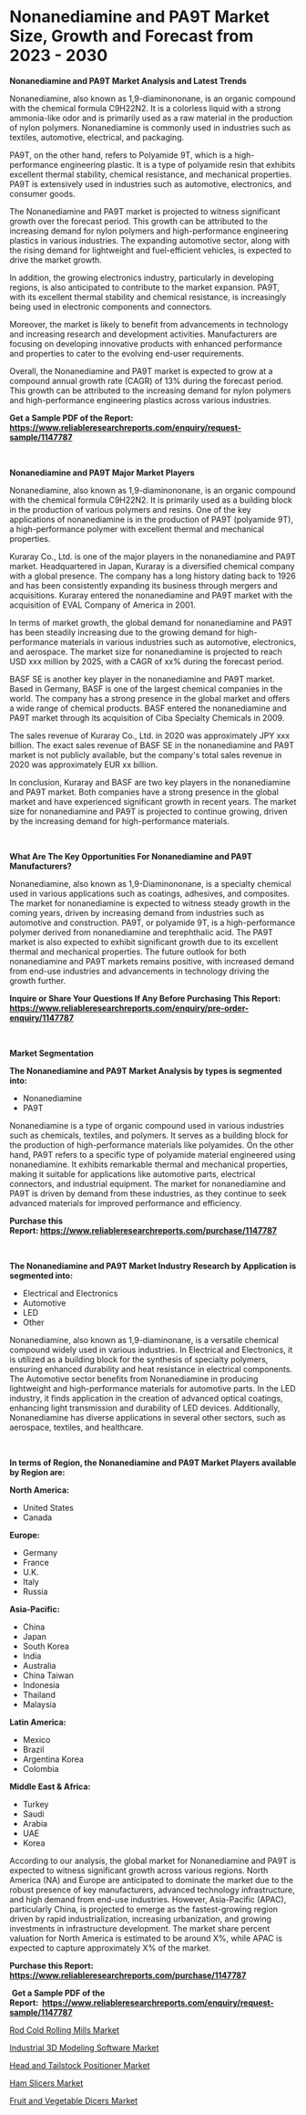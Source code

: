 <p><h1>Nonanediamine and PA9T Market Size, Growth and Forecast from 2023 - 2030</h1></p><p><strong>Nonanediamine and PA9T Market Analysis and Latest Trends</strong></p>
<p><p>Nonanediamine, also known as 1,9-diaminononane, is an organic compound with the chemical formula C9H22N2. It is a colorless liquid with a strong ammonia-like odor and is primarily used as a raw material in the production of nylon polymers. Nonanediamine is commonly used in industries such as textiles, automotive, electrical, and packaging.</p><p>PA9T, on the other hand, refers to Polyamide 9T, which is a high-performance engineering plastic. It is a type of polyamide resin that exhibits excellent thermal stability, chemical resistance, and mechanical properties. PA9T is extensively used in industries such as automotive, electronics, and consumer goods.</p><p>The Nonanediamine and PA9T market is projected to witness significant growth over the forecast period. This growth can be attributed to the increasing demand for nylon polymers and high-performance engineering plastics in various industries. The expanding automotive sector, along with the rising demand for lightweight and fuel-efficient vehicles, is expected to drive the market growth.</p><p>In addition, the growing electronics industry, particularly in developing regions, is also anticipated to contribute to the market expansion. PA9T, with its excellent thermal stability and chemical resistance, is increasingly being used in electronic components and connectors.</p><p>Moreover, the market is likely to benefit from advancements in technology and increasing research and development activities. Manufacturers are focusing on developing innovative products with enhanced performance and properties to cater to the evolving end-user requirements.</p><p>Overall, the Nonanediamine and PA9T market is expected to grow at a compound annual growth rate (CAGR) of 13% during the forecast period. This growth can be attributed to the increasing demand for nylon polymers and high-performance engineering plastics across various industries.</p></p>
<p><strong>Get a Sample PDF of the Report:&nbsp; <a href="https://www.reliableresearchreports.com/enquiry/request-sample/1147787">https://www.reliableresearchreports.com/enquiry/request-sample/1147787</a></strong></p>
<p>&nbsp;</p>
<p><strong>Nonanediamine and PA9T Major Market Players</strong></p>
<p><p>Nonanediamine, also known as 1,9-diaminononane, is an organic compound with the chemical formula C9H22N2. It is primarily used as a building block in the production of various polymers and resins. One of the key applications of nonanediamine is in the production of PA9T (polyamide 9T), a high-performance polymer with excellent thermal and mechanical properties.</p><p>Kuraray Co., Ltd. is one of the major players in the nonanediamine and PA9T market. Headquartered in Japan, Kuraray is a diversified chemical company with a global presence. The company has a long history dating back to 1926 and has been consistently expanding its business through mergers and acquisitions. Kuraray entered the nonanediamine and PA9T market with the acquisition of EVAL Company of America in 2001.</p><p>In terms of market growth, the global demand for nonanediamine and PA9T has been steadily increasing due to the growing demand for high-performance materials in various industries such as automotive, electronics, and aerospace. The market size for nonanediamine is projected to reach USD xxx million by 2025, with a CAGR of xx% during the forecast period.</p><p>BASF SE is another key player in the nonanediamine and PA9T market. Based in Germany, BASF is one of the largest chemical companies in the world. The company has a strong presence in the global market and offers a wide range of chemical products. BASF entered the nonanediamine and PA9T market through its acquisition of Ciba Specialty Chemicals in 2009.</p><p>The sales revenue of Kuraray Co., Ltd. in 2020 was approximately JPY xxx billion. The exact sales revenue of BASF SE in the nonanediamine and PA9T market is not publicly available, but the company's total sales revenue in 2020 was approximately EUR xx billion.</p><p>In conclusion, Kuraray and BASF are two key players in the nonanediamine and PA9T market. Both companies have a strong presence in the global market and have experienced significant growth in recent years. The market size for nonanediamine and PA9T is projected to continue growing, driven by the increasing demand for high-performance materials.</p></p>
<p>&nbsp;</p>
<p><strong>What Are The Key Opportunities For Nonanediamine and PA9T Manufacturers?</strong></p>
<p><p>Nonanediamine, also known as 1,9-Diaminononane, is a specialty chemical used in various applications such as coatings, adhesives, and composites. The market for nonanediamine is expected to witness steady growth in the coming years, driven by increasing demand from industries such as automotive and construction. PA9T, or polyamide 9T, is a high-performance polymer derived from nonanediamine and terephthalic acid. The PA9T market is also expected to exhibit significant growth due to its excellent thermal and mechanical properties. The future outlook for both nonanediamine and PA9T markets remains positive, with increased demand from end-use industries and advancements in technology driving the growth further.</p></p>
<p><strong>Inquire or Share Your Questions If Any Before Purchasing This Report: <a href="https://www.reliableresearchreports.com/enquiry/pre-order-enquiry/1147787">https://www.reliableresearchreports.com/enquiry/pre-order-enquiry/1147787</a></strong></p>
<p>&nbsp;</p>
<p><strong>Market Segmentation</strong></p>
<p><strong>The Nonanediamine and PA9T Market Analysis by types is segmented into:</strong></p>
<p><ul><li>Nonanediamine</li><li>PA9T</li></ul></p>
<p><p>Nonanediamine is a type of organic compound used in various industries such as chemicals, textiles, and polymers. It serves as a building block for the production of high-performance materials like polyamides. On the other hand, PA9T refers to a specific type of polyamide material engineered using nonanediamine. It exhibits remarkable thermal and mechanical properties, making it suitable for applications like automotive parts, electrical connectors, and industrial equipment. The market for nonanediamine and PA9T is driven by demand from these industries, as they continue to seek advanced materials for improved performance and efficiency.</p></p>
<p><strong>Purchase this Report:&nbsp;<a href="https://www.reliableresearchreports.com/purchase/1147787">https://www.reliableresearchreports.com/purchase/1147787</a></strong></p>
<p>&nbsp;</p>
<p><strong>The Nonanediamine and PA9T Market Industry Research by Application is segmented into:</strong></p>
<p><ul><li>Electrical and Electronics</li><li>Automotive</li><li>LED</li><li>Other</li></ul></p>
<p><p>Nonanediamine, also known as 1,9-diaminonane, is a versatile chemical compound widely used in various industries. In Electrical and Electronics, it is utilized as a building block for the synthesis of specialty polymers, ensuring enhanced durability and heat resistance in electrical components. The Automotive sector benefits from Nonanediamine in producing lightweight and high-performance materials for automotive parts. In the LED industry, it finds application in the creation of advanced optical coatings, enhancing light transmission and durability of LED devices. Additionally, Nonanediamine has diverse applications in several other sectors, such as aerospace, textiles, and healthcare.</p></p>
<p>&nbsp;</p>
<p><strong>In terms of Region, the Nonanediamine and PA9T Market Players available by Region are:</strong></p>
<p>
    <p> <strong> North America: </strong>
        <ul>
            <li>United States</li>
            <li>Canada</li>
        </ul>
        </p> 
    <p> <strong> Europe: </strong>
        <ul>
            <li>Germany</li>
            <li>France</li>
            <li>U.K.</li>
            <li>Italy</li>
            <li>Russia</li>
        </ul>
        </p> 
    <p> <strong> Asia-Pacific: </strong>
        <ul>
            <li>China</li>
            <li>Japan</li>
            <li>South Korea</li>
            <li>India</li>
            <li>Australia</li>
            <li>China Taiwan</li>
            <li>Indonesia</li>
            <li>Thailand</li>
            <li>Malaysia</li>
        </ul>
        </p> 
    <p> <strong> Latin America: </strong>
        <ul>
            <li>Mexico</li>
            <li>Brazil</li>
            <li>Argentina Korea</li>
            <li>Colombia</li>
        </ul>
        </p> 
    <p> <strong> Middle East & Africa: </strong>
        <ul>
            <li>Turkey</li>
            <li>Saudi</li>
            <li>Arabia</li>
            <li>UAE</li>
            <li>Korea</li>
        </ul>
    </p>
    </p>
<p><p>According to our analysis, the global market for Nonanediamine and PA9T is expected to witness significant growth across various regions. North America (NA) and Europe are anticipated to dominate the market due to the robust presence of key manufacturers, advanced technology infrastructure, and high demand from end-use industries. However, Asia-Pacific (APAC), particularly China, is projected to emerge as the fastest-growing region driven by rapid industrialization, increasing urbanization, and growing investments in infrastructure development. The market share percent valuation for North America is estimated to be around X%, while APAC is expected to capture approximately X% of the market.</p></p>
<p><strong>Purchase this Report: <a href="https://www.reliableresearchreports.com/purchase/1147787">https://www.reliableresearchreports.com/purchase/1147787</a></strong></p>
<p>&nbsp;<strong>Get a Sample PDF of the Report:&nbsp;&nbsp;<a href="https://www.reliableresearchreports.com/enquiry/request-sample/1147787">https://www.reliableresearchreports.com/enquiry/request-sample/1147787</a></strong></p>
<p><strong></strong></p>
<p><p><a href="https://www.linkedin.com/pulse/rod-cold-rolling-mills-market-share-amp-new-trends-analysis/">Rod Cold Rolling Mills Market</a></p><p><a href="https://medium.com/@aniket.reportprime23/industrial-3d-modeling-software-market-insight-market-trends-growth-forecasted-from-2023-to-2030-d0f33437dbec">Industrial 3D Modeling Software Market</a></p><p><a href="https://www.linkedin.com/pulse/head-tailstock-positioner-market-research-report-unlocks/">Head and Tailstock Positioner Market</a></p><p><a href="https://github.com/dringals/Market-Research-Report-List-1/blob/main/ham-slicers-market.md">Ham Slicers Market</a></p><p><a href="https://github.com/tamvrosiya/Market-Research-Report-List-1/blob/main/fruit-and-vegetable-dicers-market.md">Fruit and Vegetable Dicers Market</a></p></p>